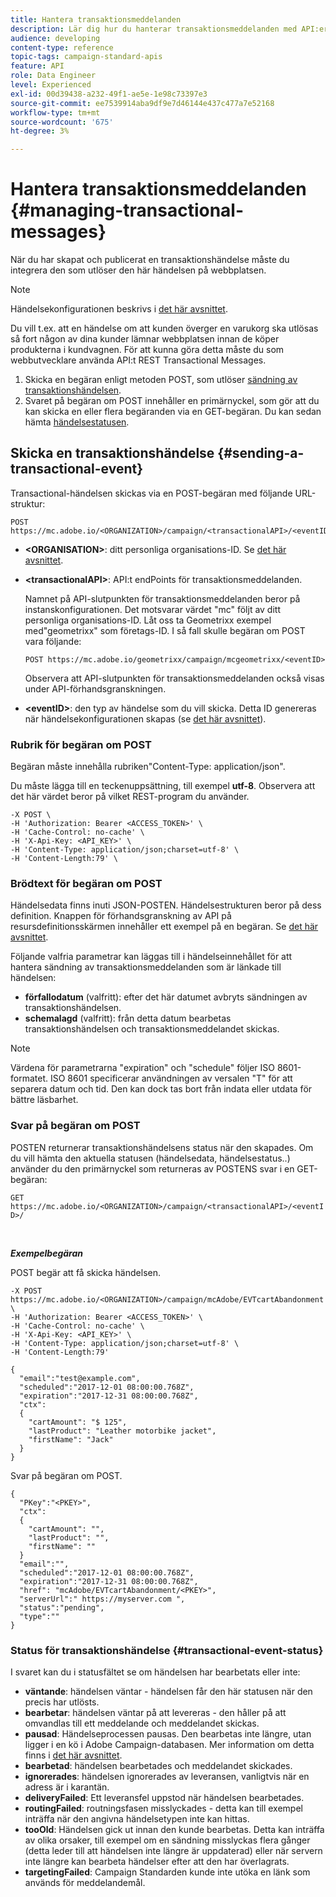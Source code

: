 ```yaml
---
title: Hantera transaktionsmeddelanden
description: Lär dig hur du hanterar transaktionsmeddelanden med API:er.
audience: developing
content-type: reference
topic-tags: campaign-standard-apis
feature: API
role: Data Engineer
level: Experienced
exl-id: 00d39438-a232-49f1-ae5e-1e98c73397e3
source-git-commit: ee7539914aba9df9e7d46144e437c477a7e52168
workflow-type: tm+mt
source-wordcount: '675'
ht-degree: 3%

---
```


# Hantera transaktionsmeddelanden {#managing-transactional-messages}

När du har skapat och publicerat en transaktionshändelse måste du integrera den som utlöser den här händelsen på webbplatsen.

>[!NOTE]
>
>Händelsekonfigurationen beskrivs i [det här avsnittet](../../channels/using/configuring-transactional-event.md).

Du vill t.ex. att en händelse om att kunden överger en varukorg ska utlösas så fort någon av dina kunder lämnar webbplatsen innan de köper produkterna i kundvagnen. För att kunna göra detta måste du som webbutvecklare använda API:t REST Transactional Messages.

1. Skicka en begäran enligt metoden POST, som utlöser [sändning av transaktionshändelsen](#sending-a-transactional-event).
1. Svaret på begäran om POST innehåller en primärnyckel, som gör att du kan skicka en eller flera begäranden via en GET-begäran. Du kan sedan hämta [händelsestatusen](#transactional-event-status).

## Skicka en transaktionshändelse {#sending-a-transactional-event}

Transactional-händelsen skickas via en POST-begäran med följande URL-struktur:

```
POST https://mc.adobe.io/<ORGANIZATION>/campaign/<transactionalAPI>/<eventID>
```

* **&lt;ORGANISATION>**: ditt personliga organisations-ID. Se [det här avsnittet](../../api/using/must-read.md).

* **&lt;transactionalAPI>**: API:t endPoints för transaktionsmeddelanden.

  Namnet på API-slutpunkten för transaktionsmeddelanden beror på instanskonfigurationen. Det motsvarar värdet &quot;mc&quot; följt av ditt personliga organisations-ID. Låt oss ta Geometrixx exempel med&quot;geometrixx&quot; som företags-ID. I så fall skulle begäran om POST vara följande:

  `POST https://mc.adobe.io/geometrixx/campaign/mcgeometrixx/<eventID>`

  Observera att API-slutpunkten för transaktionsmeddelanden också visas under API-förhandsgranskningen.

* **&lt;eventID>**: den typ av händelse som du vill skicka. Detta ID genereras när händelsekonfigurationen skapas (se [det här avsnittet](../../channels/using/configuring-transactional-event.md#creating-an-event)).

### Rubrik för begäran om POST

Begäran måste innehålla rubriken&quot;Content-Type: application/json&quot;.

Du måste lägga till en teckenuppsättning, till exempel **utf-8**. Observera att det här värdet beror på vilket REST-program du använder.

```
-X POST \
-H 'Authorization: Bearer <ACCESS_TOKEN>' \
-H 'Cache-Control: no-cache' \
-H 'X-Api-Key: <API_KEY>' \
-H 'Content-Type: application/json;charset=utf-8' \
-H 'Content-Length:79' \
```

### Brödtext för begäran om POST

Händelsedata finns inuti JSON-POSTEN. Händelsestrukturen beror på dess definition. Knappen för förhandsgranskning av API på resursdefinitionsskärmen innehåller ett exempel på en begäran. Se [det här avsnittet](../../channels/using/publishing-transactional-event.md#previewing-and-publishing-the-event).

Följande valfria parametrar kan läggas till i händelseinnehållet för att hantera sändning av transaktionsmeddelanden som är länkade till händelsen:

* **förfallodatum** (valfritt): efter det här datumet avbryts sändningen av transaktionshändelsen.
* **schemalagd** (valfritt): från detta datum bearbetas transaktionshändelsen och transaktionsmeddelandet skickas.

>[!NOTE]
>
>Värdena för parametrarna &quot;expiration&quot; och &quot;schedule&quot; följer ISO 8601-formatet. ISO 8601 specificerar användningen av versalen &quot;T&quot; för att separera datum och tid. Den kan dock tas bort från indata eller utdata för bättre läsbarhet.

### Svar på begäran om POST

POSTEN returnerar transaktionshändelsens status när den skapades. Om du vill hämta den aktuella statusen (händelsedata, händelsestatus..) använder du den primärnyckel som returneras av POSTENS svar i en GET-begäran:

`GET https://mc.adobe.io/<ORGANIZATION>/campaign/<transactionalAPI>/<eventID>/`

<br/>

***Exempelbegäran***

POST begär att få skicka händelsen.

```
-X POST https://mc.adobe.io/<ORGANIZATION>/campaign/mcAdobe/EVTcartAbandonment \
-H 'Authorization: Bearer <ACCESS_TOKEN>' \
-H 'Cache-Control: no-cache' \
-H 'X-Api-Key: <API_KEY>' \
-H 'Content-Type: application/json;charset=utf-8' \
-H 'Content-Length:79'

{
  "email":"test@example.com",
  "scheduled":"2017-12-01 08:00:00.768Z",
  "expiration":"2017-12-31 08:00:00.768Z",
  "ctx":
  {
    "cartAmount": "$ 125",
    "lastProduct": "Leather motorbike jacket",
    "firstName": "Jack"
  }
}
```

Svar på begäran om POST.

```
{
  "PKey":"<PKEY>",
  "ctx":
  {
    "cartAmount": "",
    "lastProduct": "",
    "firstName": ""
  }
  "email":"",
  "scheduled":"2017-12-01 08:00:00.768Z",
  "expiration":"2017-12-31 08:00:00.768Z",
  "href": "mcAdobe/EVTcartAbandonment/<PKEY>",
  "serverUrl":" https://myserver.com ",
  "status":"pending",
  "type":""
}
```

### Status för transaktionshändelse {#transactional-event-status}

I svaret kan du i statusfältet se om händelsen har bearbetats eller inte:

* **väntande**: händelsen väntar - händelsen får den här statusen när den precis har utlösts.
* **bearbetar**: händelsen väntar på att levereras - den håller på att omvandlas till ett meddelande och meddelandet skickas.
* **pausad**: Händelseprocessen pausas. Den bearbetas inte längre, utan ligger i en kö i Adobe Campaign-databasen. Mer information om detta finns i [det här avsnittet](../../channels/using/publishing-transactional-message.md#suspending-a-transactional-message-publication).
* **bearbetad**: händelsen bearbetades och meddelandet skickades.
* **ignorerades**: händelsen ignorerades av leveransen, vanligtvis när en adress är i karantän.
* **deliveryFailed**: Ett leveransfel uppstod när händelsen bearbetades.
* **routingFailed**: routningsfasen misslyckades - detta kan till exempel inträffa när den angivna händelsetypen inte kan hittas.
* **tooOld**: Händelsen gick ut innan den kunde bearbetas. Detta kan inträffa av olika orsaker, till exempel om en sändning misslyckas flera gånger (detta leder till att händelsen inte längre är uppdaterad) eller när servern inte längre kan bearbeta händelser efter att den har överlagrats.
* **targetingFailed**: Campaign Standarden kunde inte utöka en länk som används för meddelandemål.
